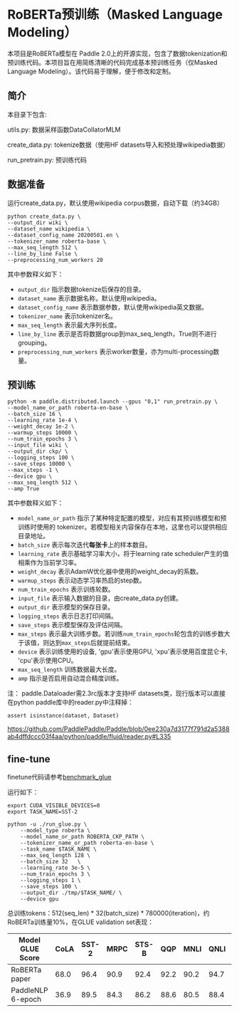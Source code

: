 # RoBERTa预训练（Masked Language Modeling）
本项目是RoBERTa模型在 Paddle 2.0上的开源实现，包含了数据tokenization和预训练代码。本项目旨在用简练清晰的代码完成基本预训练任务（仅Masked Language Modeling）。该代码易于理解，便于修改和定制。
## 简介
本目录下包含:

utils.py: 数据采样函数DataCollatorMLM

create_data.py: tokenize数据（使用HF datasets导入和预处理wikipedia数据）

run_pretrain.py: 预训练代码

## 数据准备
运行create_data.py，默认使用wikipedia corpus数据，自动下载（约34GB）

```
python create_data.py \
--output_dir wiki \
--dataset_name wikipedia \
--dataset_config_name 20200501.en \
--tokenizer_name roberta-base \
--max_seq_length 512 \
--line_by_line False \
--preprocessing_num_workers 20
```

其中参数释义如下：
- `output_dir` 指示数据tokenize后保存的目录。
- `dataset_name` 表示数据名称，默认使用wikipedia。
- `dataset_config_name` 表示数据参数，默认使用wikipedia英文数据。
- `tokenizer_name` 表示tokenizer名。
- `max_seq_length` 表示最大序列长度。
- `line_by_line` 表示是否将数据group到max_seq_length，True则不进行grouping。
- `preprocessing_num_workers` 表示worker数量，亦为multi-processing数量。

## 预训练

```
python -m paddle.distributed.launch --gpus "0,1" run_pretrain.py \
--model_name_or_path roberta-en-base \
--batch_size 16 \
--learning_rate 1e-4 \
--weight_decay 1e-2 \
--warmup_steps 10000 \
--num_train_epochs 3 \
--input_file wiki \
--output_dir ckp/ \
--logging_steps 100 \
--save_steps 10000 \
--max_steps -1 \
--device gpu \
--max_seq_length 512 \
--amp True
```

其中参数释义如下：
- `model_name_or_path` 指示了某种特定配置的模型，对应有其预训练模型和预训练时使用的 tokenizer。若模型相关内容保存在本地，这里也可以提供相应目录地址。
- `batch_size` 表示每次迭代**每张卡**上的样本数目。
- `learning_rate` 表示基础学习率大小，将于learning rate scheduler产生的值相乘作为当前学习率。
- `weight_decay` 表示AdamW优化器中使用的weight_decay的系数。
- `warmup_steps` 表示动态学习率热启的step数。
- `num_train_epochs` 表示训练轮数。
- `input_file` 表示输入数据的目录，由create_data.py创建。
- `output_dir` 表示模型的保存目录。
- `logging_steps` 表示日志打印间隔。
- `save_steps` 表示模型保存及评估间隔。
- `max_steps` 表示最大训练步数。若训练`num_train_epochs`轮包含的训练步数大于该值，则达到`max_steps`后就提前结束。
- `device` 表示训练使用的设备, 'gpu'表示使用GPU, 'xpu'表示使用百度昆仑卡, 'cpu'表示使用CPU。
- `max_seq_length` 训练数据最大长度。
- `amp` 指示是否启用自动混合精度训练。

注：
paddle.Dataloader需2.3rc版本才支持HF datasets类，现行版本可以直接在python paddle库中的reader.py中注释掉：
```
assert isinstance(dataset, Dataset)
```
https://github.com/PaddlePaddle/Paddle/blob/0ee230a7d3177f791d2a5388ab4dffdccc03f4aa/python/paddle/fluid/reader.py#L335

## fine-tune

finetune代码请参考[benchmark_glue](../../examples/benchmark/glue)

运行如下：

```shell
export CUDA_VISIBLE_DEVICES=0
export TASK_NAME=SST-2

python -u ./run_glue.py \
    --model_type roberta \
    --model_name_or_path ROBERTA_CKP_PATH \
    --tokenizer_name_or_path roberta-en-base \
    --task_name $TASK_NAME \
    --max_seq_length 128 \
    --batch_size 32   \
    --learning_rate 3e-5 \
    --num_train_epochs 3 \
    --logging_steps 1 \
    --save_steps 100 \
    --output_dir ./tmp/$TASK_NAME/ \
    --device gpu

```


总训练tokens：512(seq_len) * 32(batch_size) * 780000(iteration)，约RoBERTa训练量10%，在GLUE validation set表现：

| Model GLUE Score  | CoLA | SST-2 | MRPC | STS-B | QQP  | MNLI | QNLI | RTE  |
|-------------------|------|-------|------|-------|------|------|------|------|
| RoBERTa paper     | 68.0 | 96.4  | 90.9 | 92.4  | 92.2 | 90.2 | 94.7 | 86.6 |
| PaddleNLP 6-epoch | 36.9 | 89.5  | 84.3 | 86.2  | 88.6 | 80.5 | 88.4 | 58.1 |
